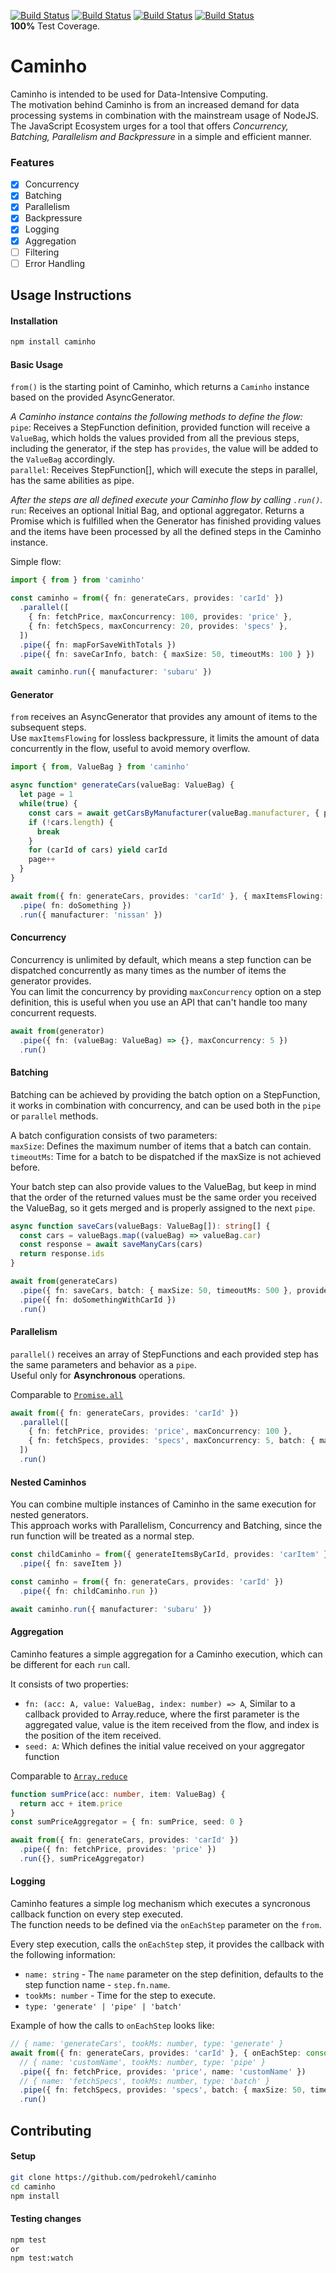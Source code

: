 [![Build Status](https://github.com/pedrokehl/caminho/workflows/Build/badge.svg)](https://github.com/pedrokehl/caminho/actions/workflows/build.yml)
[![Build Status](https://github.com/pedrokehl/caminho/workflows/Lint/badge.svg)](https://github.com/pedrokehl/caminho/actions/workflows/lint.yml)
[![Build Status](https://github.com/pedrokehl/caminho/workflows/Test/badge.svg)](https://github.com/pedrokehl/caminho/actions/workflows/test.yml)
[![Build Status](https://github.com/pedrokehl/caminho/workflows/Audit/badge.svg)](https://github.com/pedrokehl/caminho/actions/workflows/audit.yml)  
**100%** Test Coverage.

# Caminho
Caminho is intended to be used for Data-Intensive Computing.  
The motivation behind Caminho is from an increased demand for data processing systems in combination with the mainstream usage of NodeJS. The JavaScript Ecosystem urges for a tool that offers *Concurrency, Batching, Parallelism and Backpressure* in a simple and efficient manner.

### Features

- [X] Concurrency
- [X] Batching
- [X] Parallelism
- [X] Backpressure
- [X] Logging
- [X] Aggregation
- [ ] Filtering
- [ ] Error Handling

## Usage Instructions

#### Installation
```bash
npm install caminho
```

#### Basic Usage
`from()` is the starting point of Caminho, which returns a `Caminho` instance based on the provided AsyncGenerator.  

*A Caminho instance contains the following methods to define the flow:*  
`pipe`: Receives a StepFunction definition, provided function will receive a `ValueBag`, which holds the values provided from all the previous steps, including the generator, if the step has `provides`, the value will be added to the `ValueBag` accordingly.  
`parallel`: Receives StepFunction[], which will execute the steps in parallel, has the same abilities as pipe.  

*After the steps are all defined execute your Caminho flow by calling `.run()`.*   
`run`: Receives an optional Initial Bag, and optional aggregator. Returns a Promise which is fulfilled when the Generator has finished providing values and the items have been processed by all the defined steps in the Caminho instance.

Simple flow:

```typescript
import { from } from 'caminho'

const caminho = from({ fn: generateCars, provides: 'carId' })
  .parallel([
    { fn: fetchPrice, maxConcurrency: 100, provides: 'price' },
    { fn: fetchSpecs, maxConcurrency: 20, provides: 'specs' },
  ])
  .pipe({ fn: mapForSaveWithTotals })
  .pipe({ fn: saveCarInfo, batch: { maxSize: 50, timeoutMs: 100 } })

await caminho.run({ manufacturer: 'subaru' })
```

#### Generator
`from` receives an AsyncGenerator that provides any amount of items to the subsequent steps.  
Use `maxItemsFlowing` for lossless backpressure, it limits the amount of data concurrently in the flow, useful to avoid memory overflow.  

```typescript
import { from, ValueBag } from 'caminho'

async function* generateCars(valueBag: ValueBag) {
  let page = 1
  while(true) {
    const cars = await getCarsByManufacturer(valueBag.manufacturer, { page, limit: 100 })
    if (!cars.length) {
      break
    }
    for (carId of cars) yield carId
    page++
  }
}

await from({ fn: generateCars, provides: 'carId' }, { maxItemsFlowing: 1_000 })
  .pipe( fn: doSomething })
  .run({ manufacturer: 'nissan' })
```

#### Concurrency
Concurrency is unlimited by default, which means a step function can be dispatched concurrently as many times as the number of items the generator provides.  
You can limit the concurrency by providing `maxConcurrency` option on a step definition, this is useful when you use an API that can't handle too many concurrent requests.  

```typescript
await from(generator)
  .pipe({ fn: (valueBag: ValueBag) => {}, maxConcurrency: 5 })
  .run()
```

#### Batching
Batching can be achieved by providing the batch option on a StepFunction, it works in combination with concurrency, and can be used both in the `pipe` or `parallel` methods.  

A batch configuration consists of two parameters:  
`maxSize`: Defines the maximum number of items that a batch can contain.  
`timeoutMs`: Time for a batch to be dispatched if the maxSize is not achieved before.  

Your batch step can also provide values to the ValueBag, but keep in mind that the order of the returned values must be the same order you received the ValueBag, so it gets merged and is properly assigned to the next `pipe`.  

```typescript
async function saveCars(valueBags: ValueBag[]): string[] {
  const cars = valueBags.map((valueBag) => valueBag.car)
  const response = await saveManyCars(cars)
  return response.ids
}

await from(generateCars)
  .pipe({ fn: saveCars, batch: { maxSize: 50, timeoutMs: 500 }, provides: 'id' })
  .pipe({ fn: doSomethingWithCarId })
  .run()
```

#### Parallelism
`parallel()` receives an array of StepFunctions and each provided step has the same parameters and behavior as a `pipe`.  
Useful only for **Asynchronous** operations.

Comparable to [`Promise.all`](https://developer.mozilla.org/pt-BR/docs/Web/JavaScript/Reference/Global_Objects/Promise/all)

```typescript
await from({ fn: generateCars, provides: 'carId' })
  .parallel([
    { fn: fetchPrice, provides: 'price', maxConcurrency: 100 },
    { fn: fetchSpecs, provides: 'specs', maxConcurrency: 5, batch: { maxSize: 20, timeoutMs: 100 } },
  ])
  .run()
```

#### Nested Caminhos
You can combine multiple instances of Caminho in the same execution for nested generators.  
This approach works with Parallelism, Concurrency and Batching, since the run function will be treated as a normal step.  

```typescript
const childCaminho = from({ generateItemsByCarId, provides: 'carItem' })
  .pipe({ fn: saveItem })

const caminho = from({ fn: generateCars, provides: 'carId' })
  .pipe({ fn: childCaminho.run })

await caminho.run({ manufacturer: 'subaru' })
```
#### Aggregation
Caminho features a simple aggregation for a Caminho execution, which can be different for each `run` call.  

It consists of two properties:   
- `fn: (acc: A, value: ValueBag, index: number) => A`, Similar to a callback provided to Array.reduce, where the first parameter is the aggregated value, value is the item received from the flow, and index is the position of the item received.  
- `seed: A`: Which defines the initial value received on your aggregator function

Comparable to [`Array.reduce`](https://developer.mozilla.org/pt-BR/docs/Web/JavaScript/Reference/Global_Objects/Array/reduce)

```typescript
function sumPrice(acc: number, item: ValueBag) {
  return acc + item.price
}
const sumPriceAggregator = { fn: sumPrice, seed: 0 }

await from({ fn: generateCars, provides: 'carId' })
  .pipe({ fn: fetchPrice, provides: 'price' })
  .run({}, sumPriceAggregator)
```

#### Logging
Caminho features a simple log mechanism which executes a syncronous callback function on every step executed.  
The function needs to be defined via the `onEachStep` parameter on the `from`.

Every step execution, calls the `onEachStep` step, it provides the callback with the following information:

- `name: string` - The `name` parameter on the step definition, defaults to the step function name - `step.fn.name`.  
- `tookMs: number` - Time for the step to execute.  
- `type: 'generate' | 'pipe' | 'batch'`  

Example of how the calls to `onEachStep` looks like:

```typescript
// { name: 'generateCars', tookMs: number, type: 'generate' }
await from({ fn: generateCars, provides: 'carId' }, { onEachStep: console.log })
  // { name: 'customName', tookMs: number, type: 'pipe' }
  .pipe({ fn: fetchPrice, provides: 'price', name: 'customName' })
  // { name: 'fetchSpecs', tookMs: number, type: 'batch' }
  .pipe({ fn: fetchSpecs, provides: 'specs', batch: { maxSize: 50, timeoutMs: 500 } })
  .run()
```

## Contributing

#### Setup
```bash
git clone https://github.com/pedrokehl/caminho
cd caminho
npm install
```

#### Testing changes
```bash
npm test
or
npm test:watch
```
